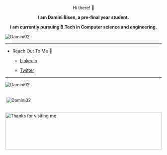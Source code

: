 
<!---
Damini02/Damini02 is a ✨ special ✨ repository because its `README.md` (this file) appears on your GitHub profile.
You can click the Preview link to take a look at your changes.
--->

<p align="center">  Hi there! 👋 </p>

<p align="center"> <b> I am Damini Bisen, a pre-final year student.</b> </p>
<p align="center"> <b> I am currently pursuing B.Tech in Computer science and engineering. </b> </p>

<p align="left"> <img src="https://komarev.com/ghpvc/?username=Damini02" alt="Damini02" /> </p>


<hr>

- Reach Out To Me 💬
   
  -  [Linkedin](https://www.linkedin.com/in/damini-bisen-6318761a6)
  
  - [Twitter](https://mobile.twitter.com/_urstrulymini)

<hr>
<p><img align="left" src="https://github-readme-stats.vercel.app/api/top-langs?username=Damini02&show_icons=true&locale=en&layout=compact" alt="Damini02" /></p>

<br/>
<br/>
<p>&nbsp;<img align="center" src="https://github-readme-stats.vercel.app/api?username=Damini02&show_icons=true&locale=en" alt="Damini02" /></p>

<br/>
  
  <img height="120" alt="Thanks for visiting me" width="100%" src="https://raw.githubusercontent.com/BrunnerLivio/brunnerlivio/master/images/marquee.svg" />
  
